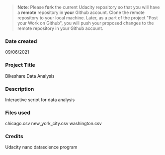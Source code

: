 >**Note**: Please **fork** the current Udacity repository so that you will have a **remote** repository in **your** Github account. Clone the remote repository to your local machine. Later, as a part of the project "Post your Work on Github", you will push your proposed changes to the remote repository in your Github account.

### Date created
09/06/2021

### Project Title
Bikeshare Data Analysis

### Description
Interactive script for data analysis

### Files used
chicago.csv
new_york_city.csv
washington.csv

### Credits
Udacity nano datascience program
